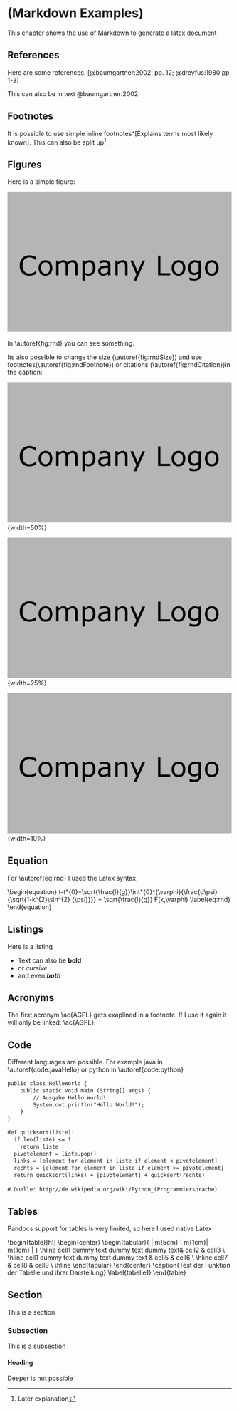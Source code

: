 # (Markdown Examples)

This chapter shows the use of Markdown to generate a latex document

## References

Here are some references. [@baumgartner:2002, pp. 12; @dreyfus:1980 pp. 1-3]

This can also be in text @baumgartner:2002.

## Footnotes

It is possible to use simple inline footnotes^[Explains terms most likely known]. This can also be split up[^1].

[^1]: Later explanation

## Figures

Here is a simple figure:

![Random image (100%)\label{fig:rnd}](images/logo.png)

In \autoref{fig:rnd} you can see something.

Its also possible to change the size (\autoref{fig:rndSize}) and use footnotes(\autoref{fig:rndFootnote}) or citations (\autoref{fig:rndCitation})in the caption:

![Random image scaled (50%)\label{fig:rndSize}](images/logo.png){width=50%}

![Random image with Footnote (25%) ^[of? @baumgartner:2002]\label{fig:rndFootnote}](images/logo.png){width=25%}

![Random image with Citation (10%) [of? @baumgartner:2002] \label{fig:rndCitation}](images/logo.png){width=10%}

## Equation

For \autoref{eq:rnd} I used the Latex syntax.

\begin{equation}
t-t*{0}=\sqrt{\frac{l}{g}}\int*{0}^{\varphi}{\frac{d\psi}{\sqrt{1-k^{2}\sin^{2} {\psi}}}} = \sqrt{\frac{l}{g}} F(k,\varphi)
\label{eq:rnd}
\end{equation}

## Listings

Here is a listing

- Text can also be **bold**
- or _cursive_
- and even **_both_**

## Acronyms

The first acronym \ac{AGPL} gets exaplined in a footnote. If I use it again it will only be linked: \ac{AGPL}.

## Code

Different languages are possible. For example java in \autoref{code:javaHello} or python in \autoref{code:python}

```{#code:javaHello .java caption="Simple code"}
public class HelloWorld {
    public static void main (String[] args) {
        // Ausgabe Hello World!
        System.out.println("Hello World!");
    }
}
```

```{#code:python .python caption="Python quicksort"}
def quicksort(liste):
  if len(liste) <= 1:
    return liste
  pivotelement = liste.pop()
  links = [element for element in liste if element < pivotelement]
  rechts = [element for element in liste if element >= pivotelement]
  return quicksort(links) + [pivotelement] + quicksort(rechts)

# Quelle: http://de.wikipedia.org/wiki/Python_(Programmiersprache)
```

## Tables

Pandocs support for tables is very limited, so here I used native Latex

\begin{table}[h!]
\begin{center}
\begin{tabular}{ | m{5cm} | m{1cm}| m{1cm} | }
\hline
cell1 dummy text dummy text dummy text& cell2 & cell3 \\
\hline
cell1 dummy text dummy text dummy text & cell5 & cell6 \\
\hline
cell7 & cell8 & cell9 \\
\hline
\end{tabular}
\end{center}
\caption{Test der Funktion der Tabelle und ihrer Darstellung}
\label{tabelle1}
\end{table}

## Section

This is a section

### Subsection

This is a subsection

#### Heading

Deeper is not possible
